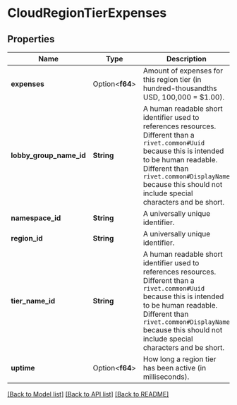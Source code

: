 # CloudRegionTierExpenses

## Properties

Name | Type | Description | Notes
------------ | ------------- | ------------- | -------------
**expenses** | Option<**f64**> | Amount of expenses for this region tier (in hundred-thousandths USD, 100,000 = $1.00). | [optional]
**lobby_group_name_id** | **String** | A human readable short identifier used to references resources. Different than a `rivet.common#Uuid` because this is intended to be human readable. Different than `rivet.common#DisplayName` because this should not include special characters and be short. | 
**namespace_id** | **String** | A universally unique identifier. | 
**region_id** | **String** | A universally unique identifier. | 
**tier_name_id** | **String** | A human readable short identifier used to references resources. Different than a `rivet.common#Uuid` because this is intended to be human readable. Different than `rivet.common#DisplayName` because this should not include special characters and be short. | 
**uptime** | Option<**f64**> | How long a region tier has been active (in milliseconds). | [optional]

[[Back to Model list]](../README.md#documentation-for-models) [[Back to API list]](../README.md#documentation-for-api-endpoints) [[Back to README]](../README.md)


